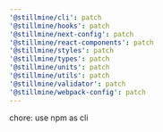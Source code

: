 ```yaml
---
'@stillmine/cli': patch
'@stillmine/hooks': patch
'@stillmine/next-config': patch
'@stillmine/react-components': patch
'@stillmine/styles': patch
'@stillmine/types': patch
'@stillmine/units': patch
'@stillmine/utils': patch
'@stillmine/validator': patch
'@stillmine/webpack-config': patch
---
```


chore: use npm as cli
